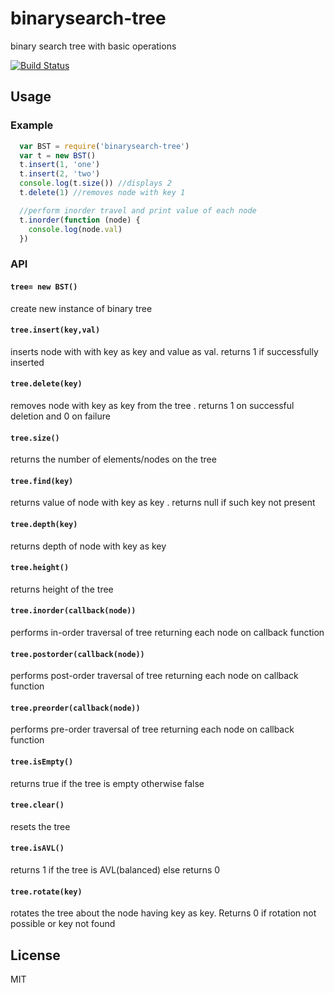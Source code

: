 # binarysearch-tree

binary search tree with basic operations 

[![Build Status](https://travis-ci.org/incessantmeraki/binarysearch-tree.svg?branch=master)](https://travis-ci.org/incessantmeraki/binarysearch-tree)

## Usage

### Example

```js
  var BST = require('binarysearch-tree')
  var t = new BST()
  t.insert(1, 'one')
  t.insert(2, 'two')
  console.log(t.size()) //displays 2
  t.delete(1) //removes node with key 1 

  //perform inorder travel and print value of each node
  t.inorder(function (node) {
    console.log(node.val)
  })
```

### API

#### `tree= new BST()`
create new instance of binary tree

#### `tree.insert(key,val)`
inserts node with with key as key and value as val. returns 1 if successfully inserted

#### `tree.delete(key)`
removes node with key as key from the tree . returns 1 on successful deletion and 0 on failure 

#### `tree.size()`
returns the number of elements/nodes on the tree

#### `tree.find(key)`
returns value of node with key as key . returns null if such key not present

#### `tree.depth(key)`
returns depth of node with key as key

#### `tree.height()`
returns height of the tree

#### `tree.inorder(callback(node))`
performs in-order traversal of tree returning each node on callback function

#### `tree.postorder(callback(node))`
performs post-order traversal of tree returning each node on callback function

#### `tree.preorder(callback(node))`
performs pre-order traversal of tree returning each node on callback function

#### `tree.isEmpty()`
returns true if the tree is empty otherwise false

#### `tree.clear()`
resets the tree

#### `tree.isAVL()`
returns 1 if the tree is AVL(balanced) else returns 0

#### `tree.rotate(key)`
rotates the tree about the node having key as key. Returns 0 if rotation not possible or key not found

## License

MIT
